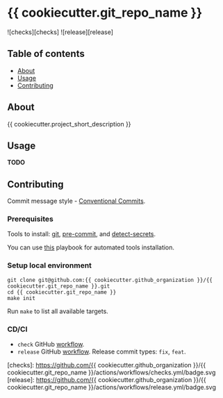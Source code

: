 # {{ cookiecutter.git_repo_name }}

![checks][checks] ![release][release]

## Table of contents

* [About](#about)
* [Usage](#usage)
* [Contributing](#contributing)

## About

{{ cookiecutter.project_short_description }}

## Usage

**TODO**

## Contributing

Commit message style - [Conventional Commits][cc].

### Prerequisites

Tools to install: [git][g], [pre-commit][pk], and [detect-secrets][ds].

You can use [this][a] playbook for automated tools installation.

### Setup local environment

```shell
git clone git@github.com:{{ cookiecutter.github_organization }}/{{ cookiecutter.git_repo_name }}.git
cd {{ cookiecutter.git_repo_name }}
make init
```

Run `make` to list all available targets.

### CD/CI

- `check` GitHub [workflow][wch].
- `release` GitHub [workflow][wr]. Release commit types: `fix`, `feat`.


[a]: https://github.com/cachuperia/ansible-role-server-bootstrap
[cc]: https://www.conventionalcommits.org/en/v1.0.0/
[ds]: https://github.com/Yelp/detect-secrets#installation
[g]: https://www.atlassian.com/git/tutorials/install-git
[pk]: https://pre-commit.com/#install

[wch]: .github/workflows/checks.yml
[wr]: .github/workflows/release.yml

[checks]: https://github.com/{{ cookiecutter.github_organization }}/{{ cookiecutter.git_repo_name }}/actions/workflows/checks.yml/badge.svg
[release]: https://github.com/{{ cookiecutter.github_organization }}/{{ cookiecutter.git_repo_name }}/actions/workflows/release.yml/badge.svg

[//]: # (Project cutted from https://github.com/cachuperia/blueprint-general/tree/v1.0.2)
